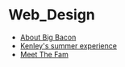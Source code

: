 # Web_Design

<ul>
<li><a href="HTML_intro/index.html" target="_blank"> About Big Bacon</a></li>
<li><a href="Summerwebsites/index.html" target="_blank"> Kenley's summer experience </a></li>
<li><a href="FinalProject/Brown.html" target="_blank"> Meet The Fam</a></li>
</ul>
